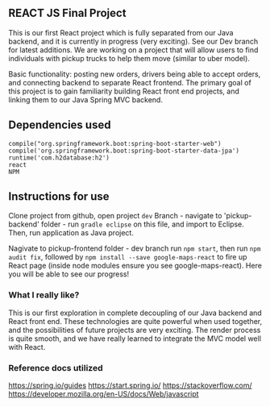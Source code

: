 ## REACT JS Final Project

This is our first React project which is fully separated from our Java backend, and it is currently in progress (very exciting). See our Dev branch for latest additions. We are working on a project that will allow users to find individuals with pickup trucks to help them move (similar to uber model).

Basic functionality: posting new orders, drivers being able to accept orders, and connecting backend to separate React frontend. The primary goal of this project is to gain familiarity building React front end projects, and linking them to our Java Spring MVC backend.

## Dependencies used
    compile("org.springframework.boot:spring-boot-starter-web")
    compile('org.springframework.boot:spring-boot-starter-data-jpa')
    runtime('com.h2database:h2')
    react
    NPM
    
## Instructions for use 

Clone project from github, open project `dev` Branch - navigate to 'pickup-backend' folder - run `gradle eclipse` on this file, and import to Eclipse. Then, run application as Java project. 


Nagivate to pickup-frontend folder - dev branch run `npm start`, then run `npm audit fix`, followed by `npm install --save google-maps-react` to fire up React page (inside node modules ensure you see google-maps-react). Here you will be able to see our progress!

### What I really like?

This is our first exploration in complete decoupling of our Java backend and React front end.  These technologies are quite powerful when used together, and the possibilities of future projects are very exciting. The render process is quite smooth, and we have really learned to integrate the MVC model well with React.  

### Reference docs utilized
https://spring.io/guides 
https://start.spring.io/
https://stackoverflow.com/
https://developer.mozilla.org/en-US/docs/Web/javascript


